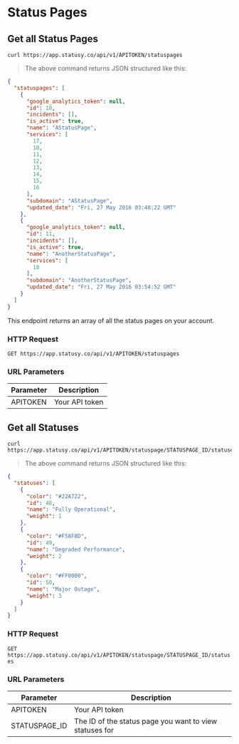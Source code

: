 # Status Pages

## Get all Status Pages

```
curl https://app.statusy.co/api/v1/APITOKEN/statuspages
```

> The above command returns JSON structured like this:

```json
{
  "statuspages": [
    {
      "google_analytics_token": null,
      "id": 10,
      "incidents": [],
      "is_active": true,
      "name": "AStatusPage",
      "services": [
        17,
        10,
        11,
        12,
        13,
        14,
        15,
        16
      ],
      "subdomain": "AStatusPage",
      "updated_date": "Fri, 27 May 2016 03:48:22 GMT"
    },
    {
      "google_analytics_token": null,
      "id": 11,
      "incidents": [],
      "is_active": true,
      "name": "AnotherStatusPage",
      "services": [
        18
      ],
      "subdomain": "AnotherStatusPage",
      "updated_date": "Fri, 27 May 2016 03:54:52 GMT"
    }
  ]
}
```

This endpoint returns an array of all the status pages on your account.

### HTTP Request

`GET https://app.statusy.co/api/v1/APITOKEN/statuspages`

### URL Parameters

Parameter | Description
--------- | -----------
APITOKEN | Your API token

## Get all Statuses

```
curl https://app.statusy.co/api/v1/APITOKEN/statuspage/STATUSPAGE_ID/statuses
```

> The above command returns JSON structured like this:

```json
{
  "statuses": [
    {
      "color": "#22A722",
      "id": 48,
      "name": "Fully Operational",
      "weight": 1
    },
    {
      "color": "#F58F0D",
      "id": 49,
      "name": "Degraded Performance",
      "weight": 2
    },
    {
      "color": "#FF0000",
      "id": 50,
      "name": "Major Outage",
      "weight": 3
    }
  ]
}
```

### HTTP Request

`GET https://app.statusy.co/api/v1/APITOKEN/statuspage/STATUSPAGE_ID/statuses`

### URL Parameters

Parameter | Description
--------- | -----------
APITOKEN | Your API token
STATUSPAGE_ID | The ID of the status page you want to view statuses for
